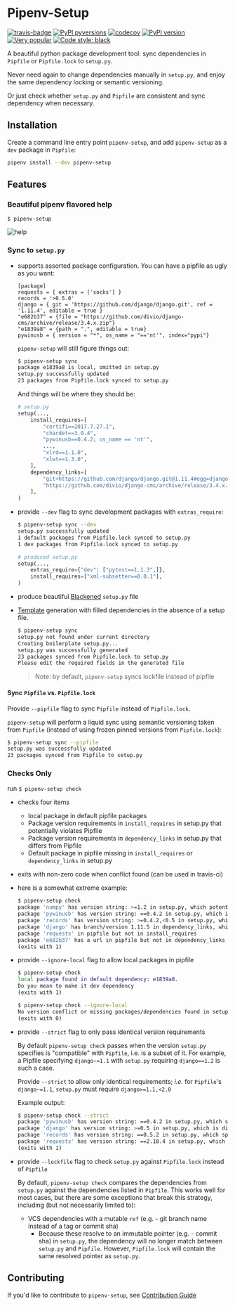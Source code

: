# Pipenv-Setup

[![travis-badge](https://travis-ci.org/Madoshakalaka/pipenv-setup.svg?branch=master)](https://travis-ci.org/Madoshakalaka/pipenv-setup)
[![PyPI pyversions](https://img.shields.io/pypi/pyversions/pipenv-setup.svg)](https://pypi.python.org/pypi/pipenv-setup/)
[![codecov](https://codecov.io/gh/Madoshakalaka/pipenv-setup/branch/master/graph/badge.svg)](https://codecov.io/gh/Madoshakalaka/pipenv-setup)
[![PyPI version](https://badge.fury.io/py/pipenv-setup.svg)](https://badge.fury.io/py/pipenv-setup)
[![Very popular](https://img.shields.io/pypi/dm/pipenv-setup)](https://pypistats.org/packages/pipenv-setup)
[![Code style: black](https://img.shields.io/badge/code%20style-black-000000.svg)](https://github.com/psf/black)

A beautiful python package development tool: sync dependencies in `Pipfile` or `Pipfile.lock` to `setup.py`.

Never need again to change dependencies manually in `setup.py`, and enjoy the same
dependency locking or semantic versioning.

Or just check whether `setup.py` and `Pipfile` are consistent and sync dependency when
necessary.

## Installation

Create a command line entry point `pipenv-setup`, and add `pipenv-setup` as a `dev`
package in `Pipfile`:

```bash
pipenv install --dev pipenv-setup
```

## Features

### Beautiful pipenv flavored help

`$ pipenv-setup`

![help](https://raw.githubusercontent.com/Madoshakalaka/pipenv-setup/master/readme_assets/help.PNG)

### Sync to `setup.py`

- supports assorted package configuration. You can have a pipfile as ugly as you want:

  ```Pipfile
  [package]
  requests = { extras = ['socks'] }
  records = '>0.5.0'
  django = { git = 'https://github.com/django/django.git', ref = '1.11.4', editable = true }
  "e682b37" = {file = "https://github.com/divio/django-cms/archive/release/3.4.x.zip"}
  "e1839a8" = {path = ".", editable = true}
  pywinusb = { version = "*", os_name = "=='nt'", index="pypi"}
  ```

  `pipenv-setup` will still figure things out:

  ```bash
  $ pipenv-setup sync
  package e1839a8 is local, omitted in setup.py
  setup.py successfully updated
  23 packages from Pipfile.lock synced to setup.py
  ```

  And things will be where they should be:

  ```python
  # setup.py
  setup(...,
      install_requires=[
          "certifi==2017.7.27.1",
          "chardet==3.0.4",
          "pywinusb==0.4.2; os_name == 'nt'",
          ...,
          "xlrd==1.1.0",
          "xlwt==1.3.0",
      ],
      dependency_links=[
          "git+https://github.com/django/django.git@1.11.4#egg=django",
          "https://github.com/divio/django-cms/archive/release/3.4.x.zip",
      ],
  )
  ```

- provide `--dev` flag to sync development packages with `extras_require`:

  ```bash
  $ pipenv-setup sync --dev
  setup.py successfully updated
  1 default packages from Pipfile.lock synced to setup.py
  1 dev packages from Pipfile.lock synced to setup.py
  ```

  ```python
  # produced setup.py
  setup(...,
      extras_require={"dev": ["pytest==1.1.3",]},
      install_requires=["xml-subsetter==0.0.1"],
  )
  ```

- produce beautiful [Blackened](https://github.com/psf/black) `setup.py` file

- [Template](https://github.com/pypa/sampleproject/blob/master/setup.py) generation with
  filled dependencies in the absence of a setup file.

  ```bash
  $ pipenv-setup sync
  setup.py not found under current directory
  Creating boilerplate setup.py...
  setup.py was successfully generated
  23 packages synced from Pipfile.lock to setup.py
  Please edit the required fields in the generated file
  ```

  > Note: by default, `pipenv-setup` syncs lockfile instead of pipfile

#### Sync `Pipfile` vs. `Pipfile.lock`

Provide `--pipfile` flag to sync `Pipfile` instead of `Pipfile.lock`.

`pipenv-setup`
will perform a liquid sync using semantic versioning taken from `Pipfile` (instead of
using frozen pinned versions from `Pipfile.lock`):

```bash
$ pipenv-setup sync --pipfile
setup.py was successfully updated
23 packages synced from Pipfile to setup.py
```

### Checks Only

run `$ pipenv-setup check`

- checks four items
  - local package in default pipfile packages
  - Package version requirements in `install_requires` in setup.py that potentially violates Pipfile
  - Package version requirements in `dependency_links` in setup.py that differs from Pipfile
  - Default package in pipfile missing in `install_requires` or `dependency_links` in setup.py
- exits with non-zero code when conflict found (can be used in travis-ci)
- here is a somewhat extreme example:

  ```bash
  $ pipenv-setup check
  package 'numpy' has version string: >=1.2 in setup.py, which potentially violates >=1.5 in pipfile
  package 'pywinusb' has version string: ==0.4.2 in setup.py, which is disjoint from ~=0.3.0 in pipfile
  package 'records' has version string: >=0.4.2,<0.5 in setup.py, which is disjoint from >0.5.0 in pipfile
  package 'django' has branch/version 1.11.5 in dependency_links, which is different than 1.11.4 listed in pipfile
  package 'requests' in pipfile but not in install_requires
  package 'e682b37' has a url in pipfile but not in dependency_links
  (exits with 1)
  ```

- provide `--ignore-local` flag to allow local packages in pipfile

  ```bash
  $ pipenv-setup check
  local package found in default dependency: e1839a8.
  Do you mean to make it dev dependency
  (exits with 1)
  ```

  ```bash
  $ pipenv-setup check --ignore-local
  No version conflict or missing packages/dependencies found in setup.py!
  (exits with 0)
  ```

- provide `--strict` flag to only pass identical version requirements

  By default `pipenv-setup check` passes when the version `setup.py` specifies is
  "compatible" with `Pipfile`, i.e. is a subset of it. For example, a Pipfile
  specifying `django~=1.1` with `setup.py` requiring `django==1.2` is such a case.

  Provide `--strict` to allow only identical requirements; _i.e._ for `Pipfile`'s
  `django~=1.1`, `setup.py` must require `django>=1.1,<2.0`

  Example output:

  ```bash
  $ pipenv-setup check --strict
  package 'pywinusb' has version string: ==0.4.2 in setup.py, which specifies a subset of * in pipfile
  package 'django' has version string: >=0.5 in setup.py, which is disjoint from ~=0.3.0 in pipfile
  package 'records' has version string: ==0.5.2 in setup.py, which specifies a subset of >0.5.0 in pipfile
  package 'requests' has version string: ==2.18.4 in setup.py, which specifies a subset of * in pipfile
  (exits with 1)
  ```

- provide `--lockfile` flag to check `setup.py` against `Pipfile.lock` instead of `Pipfile`

  By default, `pipenv-setup check` compares the dependencies from `setup.py` against
  the dependencies listed in `Pipfile`. This works well for most cases, but there
  are some exceptions that break this strategy, including (but not necessarily limited to):

  - VCS dependencies with a mutable `ref` (e.g. - git branch name instead of a tag or commit sha)
    - Because these resolve to an immutable pointer (e.g. - commit sha) in `setup.py`, the
      dependency will no longer match between `setup.py` and `Pipfile`. However, `Pipfile.lock`
      will contain the same resolved pointer as `setup.py`.

## Contributing

If you'd like to contribute to `pipenv-setup`, see [Contribution Guide](CONTRIBUTING.md)
